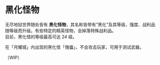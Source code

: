 # 黑化怪物

无尽地狱世界随处皆有 **黑化怪物**，其名称皆带有“黑化”及其等级，强度、战利品随等级而升级。有些特定的精英怪物，会掉落特殊战利品。  
目前，黑化怪的等级最高可达 24 级。

在「月耀城」内出现的黑化怪「傀儡」，不会攻击玩家，可用于测试武器。

（WIP）